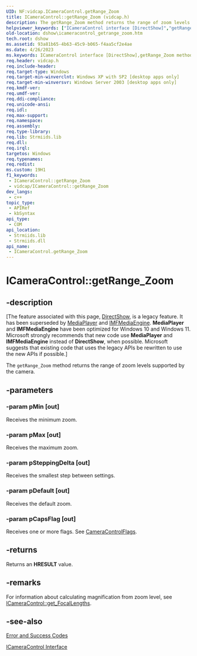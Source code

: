 ```yaml
---
UID: NF:vidcap.ICameraControl.getRange_Zoom
title: ICameraControl::getRange_Zoom (vidcap.h)
description: The getRange_Zoom method returns the range of zoom levels supported by the camera.
helpviewer_keywords: ["ICameraControl interface [DirectShow]","getRange_Zoom method","ICameraControl.getRange_Zoom","ICameraControl::getRange_Zoom","ICameraControlgetRange_Zoom","dshow.icameracontrol_getrange_zoom","getRange_Zoom","getRange_Zoom method [DirectShow]","getRange_Zoom method [DirectShow]","ICameraControl interface","vidcap/ICameraControl::getRange_Zoom"]
old-location: dshow\icameracontrol_getrange_zoom.htm
tech.root: dshow
ms.assetid: 93a81b65-4b63-45c9-b065-f4aa5cf2e4ae
ms.date: 4/26/2023
ms.keywords: ICameraControl interface [DirectShow],getRange_Zoom method, ICameraControl.getRange_Zoom, ICameraControl::getRange_Zoom, ICameraControlgetRange_Zoom, dshow.icameracontrol_getrange_zoom, getRange_Zoom, getRange_Zoom method [DirectShow], getRange_Zoom method [DirectShow],ICameraControl interface, vidcap/ICameraControl::getRange_Zoom
req.header: vidcap.h
req.include-header: 
req.target-type: Windows
req.target-min-winverclnt: Windows XP with SP2 [desktop apps only]
req.target-min-winversvr: Windows Server 2003 [desktop apps only]
req.kmdf-ver: 
req.umdf-ver: 
req.ddi-compliance: 
req.unicode-ansi: 
req.idl: 
req.max-support: 
req.namespace: 
req.assembly: 
req.type-library: 
req.lib: Strmiids.lib
req.dll: 
req.irql: 
targetos: Windows
req.typenames: 
req.redist: 
ms.custom: 19H1
f1_keywords:
 - ICameraControl::getRange_Zoom
 - vidcap/ICameraControl::getRange_Zoom
dev_langs:
 - c++
topic_type:
 - APIRef
 - kbSyntax
api_type:
 - COM
api_location:
 - Strmiids.lib
 - Strmiids.dll
api_name:
 - ICameraControl.getRange_Zoom
---
```


# ICameraControl::getRange_Zoom


## -description

\[The feature associated with this page, [DirectShow](/windows/win32/directshow/directshow), is a legacy feature. It has been superseded by [MediaPlayer](/uwp/api/Windows.Media.Playback.MediaPlayer) and [IMFMediaEngine](/windows/win32/api/mfmediaengine/nn-mfmediaengine-imfmediaengine). **MediaPlayer** and **IMFMediaEngine** have been optimized for Windows 10 and Windows 11. Microsoft strongly recommends that new code use **MediaPlayer** and **IMFMediaEngine** instead of **DirectShow**, when possible. Microsoft suggests that existing code that uses the legacy APIs be rewritten to use the new APIs if possible.\]

The <code>getRange_Zoom</code> method returns the range of zoom levels supported by the camera.

## -parameters

### -param pMin [out]

Receives the minimum zoom.

### -param pMax [out]

Receives the maximum zoom.

### -param pSteppingDelta [out]

Receives the smallest step between settings.

### -param pDefault [out]

Receives the default zoom.

### -param pCapsFlag [out]

Receives one or more flags. See <a href="/windows/win32/api/strmif/ne-strmif-cameracontrolflags">CameraControlFlags</a>.

## -returns

Returns an <b>HRESULT</b> value.

## -remarks

For information about calculating magnification from zoom level, see <a href="/windows/desktop/api/vidcap/nf-vidcap-icameracontrol-get_focallengths">ICameraControl::get_FocalLengths</a>.

## -see-also

<a href="/windows/desktop/DirectShow/error-and-success-codes">Error and Success Codes</a>



<a href="/windows/desktop/api/vidcap/nn-vidcap-icameracontrol">ICameraControl Interface</a>